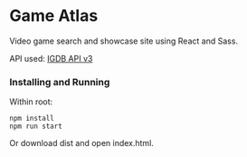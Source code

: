 # Game Atlas

Video game search and showcase site using React and Sass.

API used: [IGDB API v3](https://api.igdb.com/)

### Installing and Running

Within root:

```
npm install
npm run start
```

Or download dist and open index.html.
